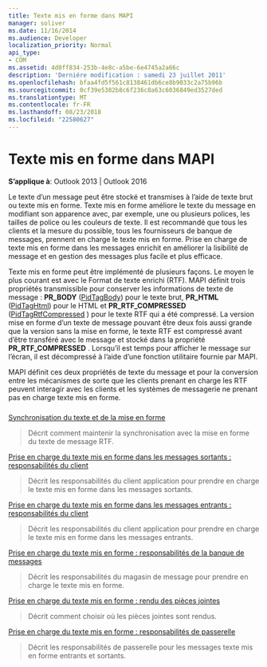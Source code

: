 ```yaml
---
title: Texte mis en forme dans MAPI
manager: soliver
ms.date: 11/16/2014
ms.audience: Developer
localization_priority: Normal
api_type:
- COM
ms.assetid: 4d0ff834-253b-4e8c-a5be-6e4745a2a66c
description: 'Derniére modification : samedi 23 juillet 2011'
ms.openlocfilehash: bfaa4fd5f561c8138461db6ce8b9033c2a75b96b
ms.sourcegitcommit: 0cf39e5382b8c6f236c8a63c6036849ed3527ded
ms.translationtype: MT
ms.contentlocale: fr-FR
ms.lasthandoff: 08/23/2018
ms.locfileid: "22580627"
---
```

# <a name="formatted-text-in-mapi"></a>Texte mis en forme dans MAPI

  
  
**S’applique à**: Outlook 2013 | Outlook 2016 
  
Le texte d’un message peut être stocké et transmises à l’aide de texte brut ou texte mis en forme. Texte mis en forme améliore le texte du message en modifiant son apparence avec, par exemple, une ou plusieurs polices, les tailles de police ou les couleurs de texte. Il est recommandé que tous les clients et la mesure du possible, tous les fournisseurs de banque de messages, prennent en charge le texte mis en forme. Prise en charge de texte mis en forme dans les messages enrichit en améliorer la lisibilité de message et en gestion des messages plus facile et plus efficace.
  
Texte mis en forme peut être implémenté de plusieurs façons. Le moyen le plus courant est avec le Format de texte enrichi (RTF). MAPI définit trois propriétés transmissible pour conserver les informations de texte de message : **PR_BODY** ([PidTagBody](pidtagbody-canonical-property.md)) pour le texte brut, **PR_HTML** ([PidTagHtml](pidtaghtml-canonical-property.md)) pour le HTML et **PR_RTF_COMPRESSED** ([PidTagRtfCompressed](pidtagrtfcompressed-canonical-property.md) ) pour le texte RTF qui a été compressé. La version mise en forme d’un texte de message pouvant être deux fois aussi grande que la version sans la mise en forme, le texte RTF est compressé avant d’être transféré avec le message et stocké dans la propriété **PR_RTF_COMPRESSED** . Lorsqu’il est temps pour afficher le message sur l’écran, il est décompressé à l’aide d’une fonction utilitaire fournie par MAPI. 
  
MAPI définit ces deux propriétés de texte du message et pour la conversion entre les mécanismes de sorte que les clients prenant en charge les RTF peuvent interagir avec les clients et les systèmes de messagerie ne prenant pas en charge texte mis en forme.
  
### 

[Synchronisation du texte et de la mise en forme](synchronizing-text-and-formatting.md)
  
> Décrit comment maintenir la synchronisation avec la mise en forme du texte de message RTF.
    
[Prise en charge du texte mis en forme dans les messages sortants : responsabilités du client](supporting-formatted-text-in-outgoing-messages-client-responsibilities.md)
  
> Décrit les responsabilités du client application pour prendre en charge le texte mis en forme dans les messages sortants.
    
[Prise en charge du texte mis en forme dans les messages entrants : responsabilités du client](supporting-formatted-text-in-incoming-messages-client-responsibilities.md)
  
> Décrit les responsabilités du client application pour prendre en charge le texte mis en forme dans les messages entrants.
    
[Prise en charge du texte mis en forme : responsabilités de la banque de messages](supporting-formatted-text-message-store-responsibilities.md)
  
> Décrit les responsabilités du magasin de message pour prendre en charge le texte mis en forme.
    
[Prise en charge du texte mis en forme : rendu des pièces jointes](supporting-formatted-text-rendering-attachments.md)
  
> Décrit comment choisir où les pièces jointes sont rendus.
    
[Prise en charge du texte mis en forme : responsabilités de passerelle](supporting-formatted-text-gateway-responsibilities.md)
  
> Décrit les responsabilités de passerelle pour les messages texte mis en forme entrants et sortants.
    

